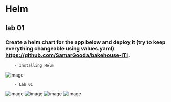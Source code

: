 # Helm

## lab 01

### Create a helm chart for the app below and deploy it (try to keep everything changeable using values.yaml) https://github.com/SamarGooda/bakehouse-ITI.

        - Installing Helm
        
![image](https://user-images.githubusercontent.com/40915944/217007272-b5051d77-0424-4c2e-ba29-b2e275a4be8c.png)
        
        - Lab 01
        
![image](https://user-images.githubusercontent.com/40915944/217073822-1dc89326-b6f0-40f3-bdb1-b3d9e541a4d2.png)
![image](https://user-images.githubusercontent.com/40915944/217021552-fee29d35-3e8b-438e-8a35-0c6412da1493.png)
![image](https://user-images.githubusercontent.com/40915944/217073270-40e6e67f-1fae-4d79-a514-181f4931838e.png)
![image](https://user-images.githubusercontent.com/40915944/217073343-e762abb1-2cac-4d31-a79a-868d71ed2366.png)


